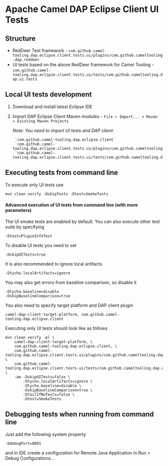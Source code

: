 # Apache Camel DAP Eclipse Client UI Tests

## Structure

 - RedDeer Test framework - `com.github.camel-tooling.dap.eclipse.client.tests.ui/plugins/com.github.cameltooling.dap.reddeer`
 -  UI tests based on the above RedDeer framework for Camel Tooling - `com.github.camel-tooling.dap.eclipse.client.tests.ui/tests/com.github.cameltooling.dap.ui.tests`

## Local UI tests development

1) Download and install latest Eclipse IDE
2) Import DAP Eclipse Client Maven modules - `File > Import... > Maven > Existing Maven Projects`
    
    _Note: You need to import UI tests and DAP client:_
    
        `com.github.camel-tooling.dap.eclipse.client`
        `com.github.camel-tooling.dap.eclipse.client.tests.ui/plugins/com.github.cameltooling.dap.reddeer`
        `com.github.camel-tooling.dap.eclipse.client.tests.ui/tests/com.github.cameltooling.dap.ui.tests`

## Executing tests from command line

To execute only UI tests use

    mvn clean verify -DskipTests -Dtest=SmokeTests

#### Advanced execution of UI tests from command line (with more parameters)

The UI smoke tests are enabled by default. You can also execute other test suite by specifying

    -Dtest=PluginInfoTest

To disable UI tests you need to set

    -DskipUITests=true

It is also recommended to ignore local artifacts

    -Dtycho.localArtifacts=ignore

You may also get errors from baseline comparison, so disable it

    -Dtycho.baseline=disable
    -DskipBaselineComparison=true

You also need to specify target platform and DAP client plugin

    camel-dap-client-target-platform, com.github.camel-tooling.dap.eclipse.client

Executing only UI tests should look like as follows

    mvn clean verify -pl \
        camel-dap-client-target-platform, \
        com.github.camel-tooling.dap.eclipse.client, \
        com.github.camel-tooling.dap.eclipse.client.tests.ui/plugins/com.github.cameltooling.dap.reddeer, \
        com.github.camel-tooling.dap.eclipse.client.tests.ui/tests/com.github.cameltooling.dap.ui.tests \
        -am -DskipUITests=false \
            -Dtycho.localArtifacts=ignore \
            -Dtycho.baseline=disable \
            -DskipBaselineComparison=true \
            -DfailIfNoTests=false \
            -Dtest=SmokeTests

## Debugging tests when running from command line

Just add the following system property

    -DdebugPort=8001

and in IDE create a configuration for Remote Java Application in Run > Debug Configurations...
